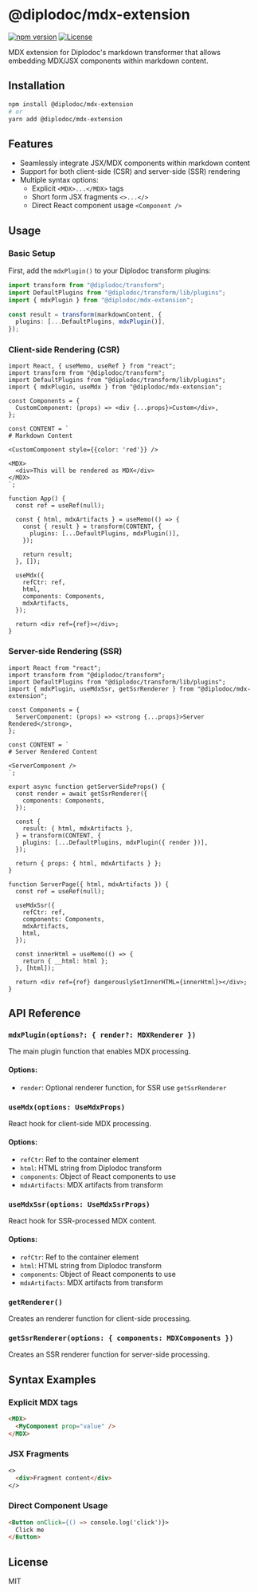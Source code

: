 # @diplodoc/mdx-extension

[![npm version](https://img.shields.io/npm/v/@diplodoc/mdx-extension?logo=npm)](https://www.npmjs.com/package/@diplodoc/mdx-extension)
[![License](https://img.shields.io/badge/license-MIT-blue.svg)](https://opensource.org/licenses/MIT)

MDX extension for Diplodoc's markdown transformer that allows embedding MDX/JSX components within markdown content.

## Installation

```bash
npm install @diplodoc/mdx-extension
# or
yarn add @diplodoc/mdx-extension
```

## Features

- Seamlessly integrate JSX/MDX components within markdown content
- Support for both client-side (CSR) and server-side (SSR) rendering
- Multiple syntax options:
  - Explicit `<MDX>...</MDX>` tags
  - Short form JSX fragments `<>...</>`
  - Direct React component usage `<Component />`

## Usage

### Basic Setup

First, add the `mdxPlugin()` to your Diplodoc transform plugins:

```typescript
import transform from "@diplodoc/transform";
import DefaultPlugins from "@diplodoc/transform/lib/plugins";
import { mdxPlugin } from "@diplodoc/mdx-extension";

const result = transform(markdownContent, {
  plugins: [...DefaultPlugins, mdxPlugin()],
});
```

### Client-side Rendering (CSR)

```tsx
import React, { useMemo, useRef } from "react";
import transform from "@diplodoc/transform";
import DefaultPlugins from "@diplodoc/transform/lib/plugins";
import { mdxPlugin, useMdx } from "@diplodoc/mdx-extension";

const Components = {
  CustomComponent: (props) => <div {...props}>Custom</div>,
};

const CONTENT = `
# Markdown Content

<CustomComponent style={{color: 'red'}} />

<MDX>
  <div>This will be rendered as MDX</div>
</MDX>
`;

function App() {
  const ref = useRef(null);

  const { html, mdxArtifacts } = useMemo(() => {
    const { result } = transform(CONTENT, {
      plugins: [...DefaultPlugins, mdxPlugin()],
    });

    return result;
  }, []);

  useMdx({
    refCtr: ref,
    html,
    components: Components,
    mdxArtifacts,
  });

  return <div ref={ref}></div>;
}
```

### Server-side Rendering (SSR)

```tsx
import React from "react";
import transform from "@diplodoc/transform";
import DefaultPlugins from "@diplodoc/transform/lib/plugins";
import { mdxPlugin, useMdxSsr, getSsrRenderer } from "@diplodoc/mdx-extension";

const Components = {
  ServerComponent: (props) => <strong {...props}>Server Rendered</strong>,
};

const CONTENT = `
# Server Rendered Content

<ServerComponent />
`;

export async function getServerSideProps() {
  const render = await getSsrRenderer({
    components: Components,
  });

  const {
    result: { html, mdxArtifacts },
  } = transform(CONTENT, {
    plugins: [...DefaultPlugins, mdxPlugin({ render })],
  });

  return { props: { html, mdxArtifacts } };
}

function ServerPage({ html, mdxArtifacts }) {
  const ref = useRef(null);

  useMdxSsr({
    refCtr: ref,
    components: Components,
    mdxArtifacts,
    html,
  });

  const innerHtml = useMemo(() => {
    return { __html: html };
  }, [html]);

  return <div ref={ref} dangerouslySetInnerHTML={innerHtml}></div>;
}
```

## API Reference

### `mdxPlugin(options?: { render?: MDXRenderer })`

The main plugin function that enables MDX processing.

#### Options:

- `render`: Optional renderer function, for SSR use `getSsrRenderer`

### `useMdx(options: UseMdxProps)`

React hook for client-side MDX processing.

#### Options:

- `refCtr`: Ref to the container element
- `html`: HTML string from Diplodoc transform
- `components`: Object of React components to use
- `mdxArtifacts`: MDX artifacts from transform

### `useMdxSsr(options: UseMdxSsrProps)`

React hook for SSR-processed MDX content.

#### Options:

- `refCtr`: Ref to the container element
- `html`: HTML string from Diplodoc transform
- `components`: Object of React components to use
- `mdxArtifacts`: MDX artifacts from transform

### `getRenderer()`

Creates an renderer function for client-side processing.

### `getSsrRenderer(options: { components: MDXComponents })`

Creates an SSR renderer function for server-side processing.

## Syntax Examples

### Explicit MDX tags

```markdown
<MDX>
  <MyComponent prop="value" />
</MDX>
```

### JSX Fragments

```markdown
<>
  <div>Fragment content</div>
</>
```

### Direct Component Usage

```markdown
<Button onClick={() => console.log('click')}>
  Click me
</Button>
```

## License

MIT
